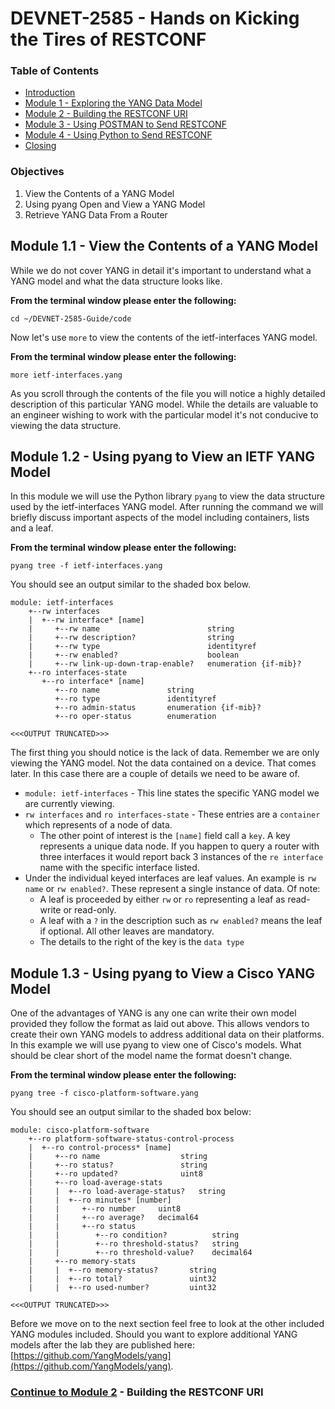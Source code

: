 # DEVNET-2585 - Hands on Kicking the Tires of RESTCONF

### Table of Contents
- [Introduction](DEVNET-2585-Intro.md)
- [Module 1 - Exploring the YANG Data Model](DEVNET-2585-M1.md)
- [Module 2 - Building the RESTCONF URI](DEVNET-2585-M2.md)
- [Module 3 - Using POSTMAN to Send RESTCONF](DEVNET-2585-M3.md)
- [Module 4 - Using Python to Send RESTCONF](DEVNET-2585-M4.md)
- [Closing](DEVNET-2585-Close.md)

### Objectives


1. View the Contents of a YANG Model
2. Using pyang Open and View a YANG Model
3. Retrieve YANG Data From a Router



## Module 1.1 - View the Contents of a YANG Model

While we do not cover YANG in detail it's important to understand what a YANG model and what the data structure looks like.

**From the terminal window please enter the following:**

```
cd ~/DEVNET-2585-Guide/code
```

Now let's use `more` to view the contents of the ietf-interfaces YANG model. 

**From the terminal window please enter the following:**

```
more ietf-interfaces.yang
```

As you scroll through the contents of the file you will notice a highly detailed description of this particular YANG model. While the details are valuable to an engineer wishing to work with the particular model it's not conducive to viewing the data structure.




## Module 1.2 - Using pyang to View an IETF YANG Model

In this module we will use the Python library `pyang` to view the data structure used by the ietf-interfaces YANG model.  After running the command we will briefly discuss important aspects of the model including containers, lists and a leaf.

**From the terminal window please enter the following:**

```
pyang tree -f ietf-interfaces.yang
```

You should see an output similar to the shaded box below.

```
module: ietf-interfaces
    +--rw interfaces
    |  +--rw interface* [name]
    |     +--rw name                        string
    |     +--rw description?                string
    |     +--rw type                        identityref
    |     +--rw enabled?                    boolean
    |     +--rw link-up-down-trap-enable?   enumeration {if-mib}?
    +--ro interfaces-state
       +--ro interface* [name]
          +--ro name               string
          +--ro type               identityref
          +--ro admin-status       enumeration {if-mib}?
          +--ro oper-status        enumeration

<<<OUTPUT TRUNCATED>>>

```
The first thing you should notice is the lack of data. Remember we are only viewing the YANG model. Not the data contained on a device. That comes later. In this case there are a couple of details we need to be aware of.

- `module: ietf-interfaces` - This line states the specific YANG model we are currently viewing.
- `rw interfaces` and `ro interfaces-state` - These entries are a `container` which represents of a node of data.
	-  The other point of interest is the `[name]` field call a `key`. A key represents a unique data node. If you happen to query a router with three interfaces it would report back 3 instances of the `re interface` name with the specific interface listed.
-  Under the individual keyed interfaces are leaf values. An example is `rw name` or `rw enabled?`. These represent a single instance of data. Of note:
	-  A leaf is proceeded by either `rw` or `ro` representing a leaf as read-write or read-only.
	-  A leaf with a `?` in the description such as `rw enabled?` means the leaf if optional. All other leaves are mandatory.
	-  The details to the right of the key is the `data type`

	
## Module 1.3 - Using pyang to View a Cisco YANG Model

One of the advantages of YANG is any one can write their own model provided they follow the format as laid out above. This allows vendors to create their own YANG models to address additional data on their platforms. In this example we will use pyang to view one of Cisco's models. What should be clear short of the model name the format doesn't change.

**From the terminal window please enter the following:**

```
pyang tree -f cisco-platform-software.yang
```

You should see an output similar to the shaded box below:

```
module: cisco-platform-software
    +--ro platform-software-status-control-process
    |  +--ro control-process* [name]
    |     +--ro name                  string
    |     +--ro status?               string
    |     +--ro updated?              uint8
    |     +--ro load-average-stats
    |     |  +--ro load-average-status?   string
    |     |  +--ro minutes* [number]
    |     |     +--ro number     uint8
    |     |     +--ro average?   decimal64
    |     |     +--ro status
    |     |        +--ro condition?          string
    |     |        +--ro threshold-status?   string
    |     |        +--ro threshold-value?    decimal64
    |     +--ro memory-stats
    |     |  +--ro memory-status?       string
    |     |  +--ro total?               uint32
    |     |  +--ro used-number?         uint32

<<<OUTPUT TRUNCATED>>>

```
Before we move on to the next section feel free to look at the other included YANG modules included. Should you want to explore additional YANG models after the lab they are published here: [https://github.com/YangModels/yang](https://github.com/YangModels/yang).

### [Continue to Module 2](DEVNET-2585-M2.md) - Building the RESTCONF URI